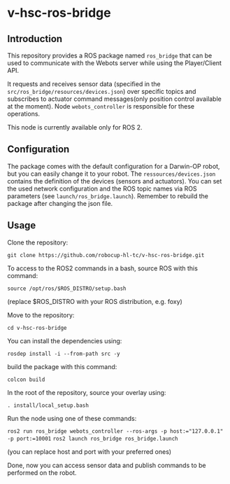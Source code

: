 # v-hsc-ros-bridge

## Introduction
This repository provides a ROS package named `ros_bridge` that can be used to communicate with the Webots server while using the Player/Client API.

It requests and receives sensor data (specified in the `src/ros_bridge/resources/devices.json`) over specific topics and subscribes to actuator command messages(only position control available at the moment). Node `webots_controller` is responsible for these operations.

This node is currently available only for ROS 2.

## Configuration
The package comes with the default configuration for a Darwin-OP robot, but you can easily change it to your robot.
The `ressources/devices.json` contains the definition of the devices (sensors and actuators).
You can set the used network configuration and the ROS topic names via ROS parameters (see `launch/ros_bridge.launch`).
Remember to rebuild the package after changing the json file.

## Usage

Clone the repository:

`git clone https://github.com/robocup-hl-tc/v-hsc-ros-bridge.git`

To access to the ROS2 commands in a bash, source ROS with this command:

`source /opt/ros/$ROS_DISTRO/setup.bash`

(replace $ROS_DISTRO with your ROS distribution, e.g. foxy)

Move to the repository:

`cd v-hsc-ros-bridge`

You can install the dependencies using:

`rosdep install -i --from-path src -y`

build the package with this command:

`colcon build`

In the root of the repository, source your overlay using:

`. install/local_setup.bash`

Run the node using one of these commands:

`ros2 run ros_bridge webots_controller --ros-args -p host:="127.0.0.1" -p port:=10001`
`ros2 launch ros_bridge ros_bridge.launch`

(you can replace host and port with your preferred ones)

Done, now you can access sensor data and publish commands to be performed on the robot.